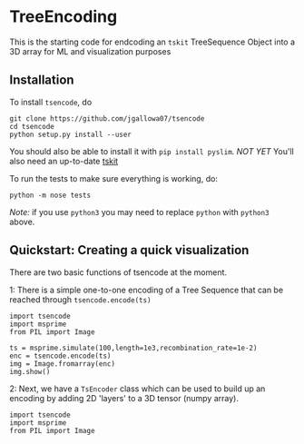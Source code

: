 # TreeEncoding
This is the starting code for endcoding an `tskit` TreeSequence Object into a 3D array for ML and visualization purposes



## Installation

To install `tsencode`, do
```
git clone https://github.com/jgallowa07/tsencode
cd tsencode
python setup.py install --user
```
You should also be able to install it with `pip install pyslim`. *NOT YET*
You'll also need an up-to-date [tskit](https://github.com/tskit-dev/tskit)

To run the tests to make sure everything is working, do:
```
python -m nose tests
```

*Note:* if you use `python3` you may need to replace `python` with `python3` above.

## Quickstart: Creating a quick visualization

There are two basic functions of tsencode at the moment. 

1: There is a simple one-to-one encoding of a Tree Sequence that can be reached through `tsencode.encode(ts)`

```
import tsencode
import msprime
from PIL import Image

ts = msprime.simulate(100,length=1e3,recombination_rate=1e-2)
enc = tsencode.encode(ts)
img = Image.fromarray(enc)
img.show()
```

2: Next, we have a `TsEncoder` class which can be used to build up an encoding by adding 2D 'layers'
to a 3D tensor (numpy array).

```
import tsencode
import msprime
from PIL import Image


```

